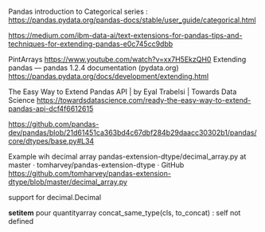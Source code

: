 Pandas introduction to Categorical series : 
https://pandas.pydata.org/pandas-docs/stable/user_guide/categorical.html

https://medium.com/ibm-data-ai/text-extensions-for-pandas-tips-and-techniques-for-extending-pandas-e0c745cc9dbb


PintArrays
https://www.youtube.com/watch?v=xx7H5EkzQH0
Extending pandas — pandas 1.2.4 documentation (pydata.org)
https://pandas.pydata.org/docs/development/extending.html

The Easy Way to Extend Pandas API | by Eyal Trabelsi | Towards Data Science
https://towardsdatascience.com/ready-the-easy-way-to-extend-pandas-api-dcf4f6612615

https://github.com/pandas-dev/pandas/blob/21d61451ca363bd4c67dbf284b29daacc30302b1/pandas/core/dtypes/base.py#L34
 
Example wih decimal array
pandas-extension-dtype/decimal_array.py at master · tomharvey/pandas-extension-dtype · GitHub
https://github.com/tomharvey/pandas-extension-dtype/blob/master/decimal_array.py
 
support for decimal.Decimal
 
 
 
 
__setitem__ pour quantityarray
concat_same_type(cls, to_concat) : self not defined
 